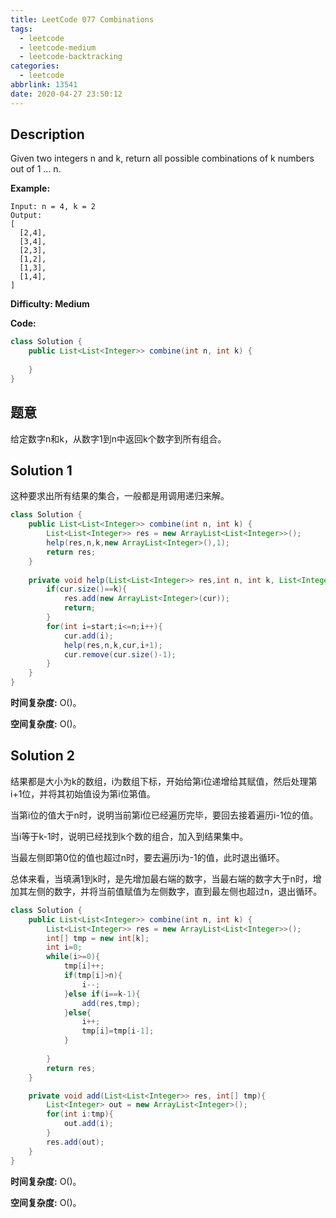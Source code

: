 ```yaml
---
title: LeetCode 077 Combinations
tags:
  - leetcode
  - leetcode-medium
  - leetcode-backtracking
categories:
  - leetcode
abbrlink: 13541
date: 2020-04-27 23:50:12
---
```


## Description

Given two integers n and k, return all possible combinations of k numbers out of 1 ... n.

**Example:**

```
Input: n = 4, k = 2
Output:
[
  [2,4],
  [3,4],
  [2,3],
  [1,2],
  [1,3],
  [1,4],
]
```

**Difficulty: Medium**

**Code:**

```java
class Solution {
    public List<List<Integer>> combine(int n, int k) {
        
    }
}
```

## 题意

给定数字n和k，从数字1到n中返回k个数字到所有组合。

<!-- more -->

## Solution 1

这种要求出所有结果的集合，一般都是用调用递归来解。

```java
class Solution {
    public List<List<Integer>> combine(int n, int k) {
        List<List<Integer>> res = new ArrayList<List<Integer>>();
        help(res,n,k,new ArrayList<Integer>(),1);
        return res;
    }
    
    private void help(List<List<Integer>> res,int n, int k, List<Integer> cur, int start){
        if(cur.size()==k){
            res.add(new ArrayList<Integer>(cur));
            return;
        }
        for(int i=start;i<=n;i++){
            cur.add(i);
            help(res,n,k,cur,i+1);
            cur.remove(cur.size()-1);
        }
    }
}
```

**时间复杂度:** O()。

**空间复杂度:** O()。

## Solution 2

结果都是大小为k的数组，i为数组下标，开始给第i位递增给其赋值，然后处理第i+1位，并将其初始值设为第i位第值。

当第i位的值大于n时，说明当前第i位已经遍历完毕，要回去接着遍历i-1位的值。

当i等于k-1时，说明已经找到k个数的组合，加入到结果集中。

当最左侧即第0位的值也超过n时，要去遍历i为-1的值，此时退出循环。

总体来看，当填满1到k时，是先增加最右端的数字，当最右端的数字大于n时，增加其左侧的数字，并将当前值赋值为左侧数字，直到最左侧也超过n，退出循环。

```java
class Solution {
    public List<List<Integer>> combine(int n, int k) {
        List<List<Integer>> res = new ArrayList<List<Integer>>();
        int[] tmp = new int[k];
        int i=0;
        while(i>=0){
            tmp[i]++;
            if(tmp[i]>n){
                i--;
            }else if(i==k-1){
                add(res,tmp);
            }else{
                i++;
                tmp[i]=tmp[i-1];
            }
            
        }
        return res;
    }

    private void add(List<List<Integer>> res, int[] tmp){
        List<Integer> out = new ArrayList<Integer>();
        for(int i:tmp){
            out.add(i);
        }
        res.add(out);
    }
}
```

**时间复杂度:** O()。

**空间复杂度:** O()。

